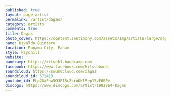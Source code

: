 ```yaml
---
published: true
layout: page-artist
permalink: /artist/dagas/
category: artists
comments: true
title: Dagas
photo_cover: https://content.sentimony.com/assets/img/artists/large/dagas.jpg
name: Osvaldo Quintero
location: Panama City, Panam
style: Psychill
website: 
bandcamp: https://kitsch1.bandcamp.com
facebook: https://www.facebook.com/kitschband
soundcloud: https://soundcloud.com/dagas
soundcloud_id: 572413
youtube_id: PLp2GaPnw5O3P15cZcroKKlSep15vF6BPe
discogs: https://www.discogs.com/artist/1092964-Dagas
---
```

